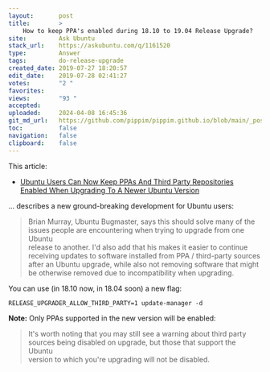 ```yaml
---
layout:       post
title:        >
    How to keep PPA's enabled during 18.10 to 19.04 Release Upgrade?
site:         Ask Ubuntu
stack_url:    https://askubuntu.com/q/1161520
type:         Answer
tags:         do-release-upgrade
created_date: 2019-07-27 18:20:57
edit_date:    2019-07-28 02:41:27
votes:        "2 "
favorites:    
views:        "93 "
accepted:     
uploaded:     2024-04-08 16:45:36
git_md_url:   https://github.com/pippim/pippim.github.io/blob/main/_posts/2019/2019-07-27-How-to-keep-PPA_s-enabled-during-18.10-to-19.04-Release-Upgrade_.md
toc:          false
navigation:   false
clipboard:    false
---
```


This article: 

- [Ubuntu Users Can Now Keep PPAs And Third Party Repositories Enabled When Upgrading To A Newer Ubuntu Version][1]

... describes a new ground-breaking development for Ubuntu users:

> Brian Murray, Ubuntu Bugmaster, says this should solve many of the  
> issues people are encountering when trying to upgrade from one Ubuntu  
> release to another. I'd also add that his makes it easier to continue  
> receiving updates to software installed from PPA / third-party sources  
> after an Ubuntu upgrade, while also not removing software that might  
> be otherwise removed due to incompatibility when upgrading.  

You can use (in 18.10 now, in 18.04 soon) a new flag:

``` 
RELEASE_UPGRADER_ALLOW_THIRD_PARTY=1 update-manager -d
```

**Note:** Only PPAs supported in the new version will be enabled:

> It's worth noting that you may still see a warning about third party  
> sources being disabled on upgrade, but those that support the Ubuntu  
> version to which you're upgrading will not be disabled.  

  [1]: https://www.linuxuprising.com/2019/01/ubuntu-users-can-now-keep-ppas-and.html
